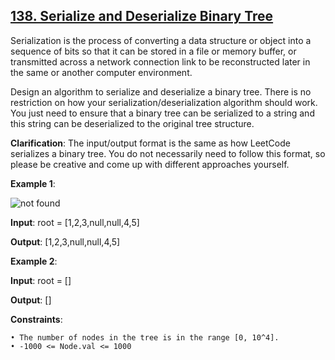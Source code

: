 <h2><a href="https://leetcode.com/problems/serialize-and-deserialize-binary-tree/description/">138. Serialize and Deserialize Binary Tree</a></h2>

Serialization is the process of converting a data structure or object into a sequence of bits so that it can be stored in a file or memory buffer, or transmitted across a network connection link to be reconstructed later in the same or another computer environment.

Design an algorithm to serialize and deserialize a binary tree. There is no restriction on how your serialization/deserialization algorithm should work. You just need to ensure that a binary tree can be serialized to a string and this string can be deserialized to the original tree structure.

**Clarification**: The input/output format is the same as how LeetCode serializes a binary tree. You do not necessarily need to follow this format, so please be creative and come up with different approaches yourself.


**Example 1**:

<img src="https://assets.leetcode.com/uploads/2020/09/15/serdeser.jpg" alt="not found">

**Input**: root = [1,2,3,null,null,4,5]

**Output**: [1,2,3,null,null,4,5]

**Example 2**:

**Input**: root = []

**Output**: []

**Constraints**:

    • The number of nodes in the tree is in the range [0, 10^4].
    • -1000 <= Node.val <= 1000
